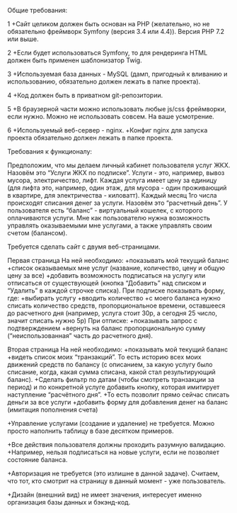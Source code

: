 Общие требования:

1
+Сайт целиком должен быть основан на PHP (желательно, но не обязательно фреймворк Symfony (версия 3.4 или 4.4)).
Версия PHP 7.2 или выше.

2
+Если будет использоваться Symfony, то для рендеринга HTML должен быть применен шаблонизатор Twig.

3
+Используемая база данных - MySQL (дамп, пригодный к вливанию и использованию, обязательно должен лежать в папке проекта).

4
+Код должен быть в приватном git-репозитории.

5
+В браузерной части можно использовать любые js/css фреймворки, если нужно. Можно не использовать совсем. На ваше усмотрение.

6
+Используемый веб-сервер - nginx.
+Конфиг nginx для запуска проекта обязательно должен лежать в папке проекта.


Требования к функционалу:

Предположим, что мы делаем личный кабинет пользователя услуг ЖКХ. Назовём это “Услуги ЖКХ по подписке”.
Услуги - это, например, вывоз мусора, электричество, лифт. Каждая услуга имеет цену за единицу (для лифта это, например, один этаж, для мусора - один проживающий в квартире, для электричества - киловатт).
Каждый месяц 1го числа происходят списания денег за услуги. Назовём это “расчетный день”.
У пользователя есть “баланс” - виртуальный кошелек, с которого оплачиваются услуги.
Мне как пользователю нужна возможность управлять оказываемыми мне услугами, а также управлять своим счетом (балансом).

Требуется сделать сайт с двумя веб-страницами.


Первая страница
На ней необходимо:
+показывать мой текущий баланс
+список оказываемых мне услуг (название, количество, цену и общую цену за все)
+добавить возможность подписаться на услугу или отписаться от существующей (кнопка “Добавить” над списком и “Удалить” в каждой строчке списка).
При подписке показывать форму, где:
+выбирать услугу
+вводить количество
+с моего баланса нужно списать количество средств, пропорциональное времени, оставшееся до расчетного дня (например, услуга стоит 30р, а сегодня 25 число, значит списать нужно 5р)
При отписке:
+показывать запрос с подтверждением
+вернуть на баланс пропорциональную сумму (“неиспользованная” часть до расчетного дня).

Вторая страница
На ней необходимо:
+показывать мой текущий баланс
+видеть список моих “транзакций”. То есть историю всех моих движений средств по балансу (с описанием, за какую услугу было списание, когда, какая сумма списана, какой стал результирующий баланс). 
+Сделать фильтр по датам (чтобы смотреть транзакции за период) и по конкретной услуге
добавить кнопку, которая имитирует наступление “расчётного дня”. 
+То есть позволит прямо сейчас списать деньги за все услуги
+добавить форму для добавления денег на баланс (имитация пополнения счета)


+Управление услугами (создание и удаление) не требуется. Можно просто наполнить таблицу в базе десятком примеров.

+Все действия пользователя должны проходить разумную валидацию. 
+Например, нельзя подписаться на новые услуги, если не позволяет состояние баланса.

+Авторизация не требуется (это излишне в данной задаче). Считаем, что тот, кто смотрит на страницу в данный момент - уже пользователь.

+Дизайн (внешний вид) не имеет значения, интересует именно организация базы данных и бэкэнд-код.